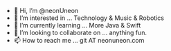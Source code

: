 - 👋 Hi, I’m @neonUneon
- 👀 I’m interested in ... Technology & Music & Robotics
- 🌱 I’m currently learning ... More Java & Swift
- 💞️ I’m looking to collaborate on ... anything fun.
- 📫 How to reach me ... git AT neonuneon.com

<!---
neonUneon/neonUneon is a ✨ special ✨ repository because its `README.md` (this file) appears on your GitHub profile.
You can click the Preview link to take a look at your changes.
--->
